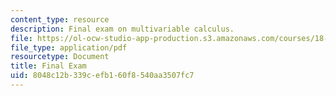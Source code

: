 ```yaml
---
content_type: resource
description: Final exam on multivariable calculus.
file: https://ol-ocw-studio-app-production.s3.amazonaws.com/courses/18-02sc-multivariable-calculus-fall-2010/8048c12b339cefb160f8540aa3507fc7_MIT18_02SC_finalexam.pdf
file_type: application/pdf
resourcetype: Document
title: Final Exam
uid: 8048c12b-339c-efb1-60f8-540aa3507fc7
---
```

